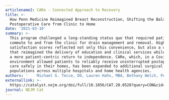 ```yaml
---
articlename2: CARe - Connected Approach to Recovery
title: >-
  How Penn Medicine Reimagined Breast Reconstruction, Shifting the Balance of
  Postoperative Care from Clinic to Home
date: '2021-03-10'
summary: >-
  This program challenged a long-standing status quo that required patients to
  commute to and from the clinic for drain management and removal. High patient
  satisfaction scores reflected not only this convenience, but also a design
  that reimagined the delivery of education and clinical services while ensuring
  a more patient-centric return to independence. CARe, which, in a Covid-19
  environment allowed patients to reliably receive uninterrupted postoperative
  care safely in their homes, has been expanded to additional surgical patient
  populations across multiple hospitals and home health agencies.
authors: '    Michael G. Tecce, DO, Lauren Hahn, MBA, Bethany Welch, PA-C, MHS, David Okawa, MBA, Daniel J. Wendler, MD, Saiesh Kalva, Mohan Balachandran, MA, MS, M. Kit Delgado, MD, MS, Christopher K. Snider, MPH, Danielle Flynn, MSN, RN, Roy Rosin, MBA, Raina M. Merchant, MD, MSHP, Joseph Serletti, MD & Kathleen C. Lee, MD'
externallink: >-
  https://catalyst.nejm.org/doi/full/10.1056/CAT.20.0528?query=CON&cid=DM111575_Catalyst_Non_Subscriber&bid=390918008
journal: NEJM Cat
---
```


